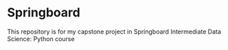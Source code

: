 # Springboard
This repository is for my capstone project in Springboard Intermediate Data Science: Python course
